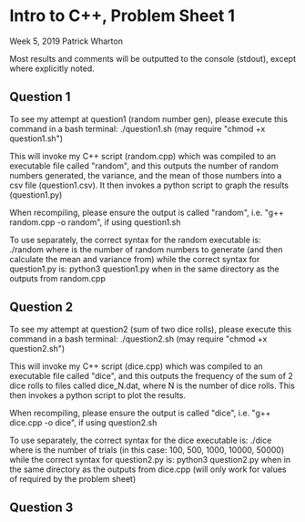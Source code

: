 # Intro to C++, Problem Sheet 1
Week 5, 2019
Patrick Wharton

Most results and comments will be outputted to the console (stdout), except where explicitly noted.

## Question 1
To see my attempt at question1 (random number gen), please execute this command in a bash terminal:
  ./question1.sh
(may require "chmod +x question1.sh")

This will invoke my C++ script (random.cpp) which was compiled to an executable file called "random", and this outputs the number of random numbers generated, the variance, and the mean of those numbers into a csv file (question1.csv). It then invokes a python script to graph the results (question1.py)

When recompiling, please ensure the output is called "random", i.e. "g++ random.cpp -o random", if using question1.sh

To use separately, the correct syntax for the random executable is:
  ./random <integer>
where <integer> is the number of random numbers to generate (and then calculate the mean and variance from)
while the correct syntax for question1.py is:
  python3 question1.py
when in the same directory as the outputs from random.cpp


## Question 2
To see my attempt at question2 (sum of two dice rolls), please execute this command in a bash terminal:
  ./question2.sh
(may require "chmod +x question2.sh")

This will invoke my C++ script (dice.cpp) which was compiled to an executable file called "dice", and this outputs the frequency of the sum of 2 dice rolls to files called dice_N.dat, where N is the number of dice rolls. This then invokes a python script to plot the results.

When recompiling, please ensure the output is called "dice", i.e. "g++ dice.cpp -o dice", if using question2.sh

To use separately, the correct syntax for the dice executable is:
  ./dice <integer>
where <integer> is the number of trials (in this case: 100, 500, 1000, 10000, 50000)
while the correct syntax for question2.py is:
  python3 question2.py
when in the same directory as the outputs from dice.cpp (will only work for values of <integer> required by the problem sheet)


## Question 3
